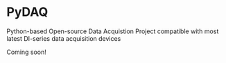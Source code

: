 # PyDAQ
Python-based Open-source Data Acquistion Project compatible with most latest DI-series data acquisition devices

Coming soon!
